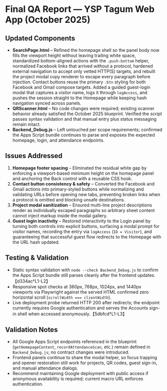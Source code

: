# Final QA Report — YSP Tagum Web App (October 2025)

## Updated Components
- **SearchPage.html** – Refined the homepage shell so the panel body now fills the viewport height without leaving trailing white space, standardized bottom-aligned actions with the `.push-bottom` helper, normalized Facebook links that arrived without a protocol, hardened external navigation to accept only vetted HTTP(S) targets, and rebuilt the project modal copy renderer to escape every paragraph before injection. Contact buttons reuse the primary `.btn` styling for both Facebook and Gmail compose targets. Added a guided guest-login modal that captures a visitor name, logs it through `logAccess`, and pushes the session straight to the Homepage while keeping hash navigation synced across panels.
- **QRScanner.html** – No code changes were required; existing scanner behavior already satisfied the October 2025 blueprint. Verified the script passes syntax validation and that manual entry plus status messaging remain intact.
- **Backend_Debug.js** – Left untouched per scope requirements; confirmed the Apps Script bundle continues to parse and exposes the expected homepage, login, and attendance endpoints.

## Issues Addressed
1. **Homepage footer spacing** – Eliminated the residual white gap by enforcing a viewport-based minimum height on the homepage panel and anchoring the Back control with a reusable CSS hook.
2. **Contact button consistency & safety** – Converted the Facebook and Gmail actions into primary-styled buttons while normalizing and validating URLs before opening new tabs, preventing broken links when a protocol is omitted and blocking unsafe destinations.
3. **Project modal sanitization** – Ensured multi-line project descriptions render as individually escaped paragraphs so arbitrary sheet content cannot inject markup inside the modal gallery.
4. **Guest login inactivity** – Restored interactivity to the Login panel by turning both controls into explicit buttons, surfacing a modal prompt for visitor names, recording the entry via `logAccess` (`ID = Visitor`), and guaranteeing that successful guest flow redirects to the Homepage with the URL hash updated.

## Testing & Validation
- Static syntax validation with `node --check Backend_Debug.js` to confirm the Apps Script bundle still parses cleanly after the frontend updates.【d334ac†L1-L2】
- Responsive spot checks at 360px, 768px, 1024px, and 1440px viewports via Playwright against the served HTML confirmed zero horizontal scroll (`scrollWidth === clientWidth`).
- Live deployment probe returned HTTP 200 after redirects; the endpoint currently requires Google authentication and serves the Accounts sign-in shell when accessed anonymously.【5dbfcd†L1-L3】

## Validation Notes
- All Google Apps Script endpoints referenced in the blueprint (`getHomepageContent`, `recordAttendanceScan`, etc.) remain defined in `Backend_Debug.js`; no contract changes were introduced.
- Frontend panels continue to share the modal helper, so focus trapping and opener restoration still work for projects, QR codes, guest sign-in, and manual attendance dialogs.
- Recommend maintaining Google deployment with public access if anonymous availability is required; current macro URL enforces authentication.
